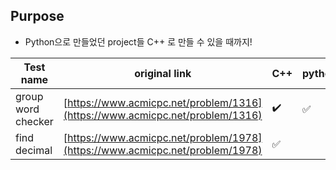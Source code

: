 ## Purpose
- Python으로 만들었던 project들 C++ 로 만들 수 있을 때까지!

|Test name|original link|C++|python|
|----------------|---------------------------------------|-----|-----|
|group word checker |[https://www.acmicpc.net/problem/1316](https://www.acmicpc.net/problem/1316)|:heavy_check_mark:|:white_check_mark:|
|find decimal|[https://www.acmicpc.net/problem/1978](https://www.acmicpc.net/problem/1978)|:white_check_mark:||:heavy_check_mark:

